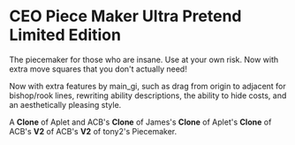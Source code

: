 # CEO Piece Maker Ultra Pretend Limited Edition
The piecemaker for those who are insane. Use at your own risk. Now with extra move squares that you don't actually need!

Now with extra features by main_gi, such as drag from origin to adjacent for bishop/rook lines, rewriting ability descriptions, the ability to hide costs, and an aesthetically pleasing style.

A __Clone__ of Aplet and ACB's __Clone__ of James's __Clone__ of Aplet's __Clone__ of ACB's __V2__ of ACB's __V2__ of tony2's Piecemaker.
